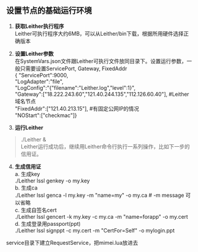 ## 设置节点的基础运行环境
1. **获取Leither执行程序**  
Leither可执行程序大约6MB，可以从Leither/bin下载，根据所用硬件选择正确版本
  
2. **设置Leither参数**  
在SystemVars.json文件跟Leither可执行文件放同目录下。设置运行参数，一般只需要设置ServicePort, Gateway, FixedAddr  
{ "ServicePort":9000,  
  "LogAdapter":"file",  
  "LogConfig":"{\"filename\":\"Leither.log\",\"level\":1}",  
  "Gateway":["18.222.243.60","121.40.244.135","112.126.60.40"],   #Leither域名节点  
  "FixedAddr":["121.40.213.15"],        #有固定公网IP的情况  
  "NOStart":["checkmac"]}  
  
3. **运行Leither**  
> ./Leither &  
Leither运行成功后，继续用Leither命令行执行一系列操作，比如下一步的信用证。  
  
4. **生成信用证**  
  a. 生成key  
  ./Leither lssl genkey -o my.key  
  b. 生成ca  
  ./Leither lssl genca -l my.key -m "name=my" -o my.ca   # -m message 可以省略  
  c. 生成自签名cert  
  ./Leither lssl gencert -k my.key -c my.ca -m "name=forapp" -o my.cert  
  d. 生成登录用passport(ppt)  
  ./Leither lssl signppt -c my.cert -m "CertFor=Self" -o mylogin.ppt  
  
  
service目录下建立RequestService，把mimei.lua放进去
